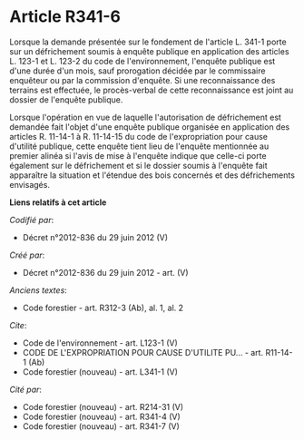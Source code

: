 # Article R341-6

Lorsque la demande présentée sur le fondement de l'article L. 341-1 porte sur un défrichement soumis à enquête publique en
application des articles L. 123-1 et L. 123-2 du code de l'environnement, l'enquête publique est d'une durée d'un mois, sauf
prorogation décidée par le commissaire enquêteur ou par la commission d'enquête. Si une reconnaissance des terrains est
effectuée, le procès-verbal de cette reconnaissance est joint au dossier de l'enquête publique. 

Lorsque l'opération en vue de laquelle l'autorisation de défrichement est demandée fait l'objet d'une enquête publique
organisée en application des articles R. 11-14-1 à R. 11-14-15 du code de l'expropriation pour cause d'utilité publique,
cette enquête tient lieu de l'enquête mentionnée au premier alinéa si l'avis de mise à l'enquête indique que celle-ci porte
également sur le défrichement et si le dossier soumis à l'enquête fait apparaître la situation et l'étendue des bois
concernés et des défrichements envisagés.

**Liens relatifs à cet article**

_Codifié par_:

  - Décret n°2012-836 du 29 juin 2012 (V)

_Créé par_:

  - Décret n°2012-836 du 29 juin 2012 - art. (V)

_Anciens textes_:

  - Code forestier - art. R312-3 (Ab), al. 1, al. 2

_Cite_:

  - Code de l'environnement - art. L123-1 (V)
  - CODE DE L'EXPROPRIATION POUR CAUSE D'UTILITE PU... - art. R11-14-1 (Ab)
  - Code forestier (nouveau) - art. L341-1 (V)

_Cité par_:

  - Code forestier (nouveau) - art. R214-31 (V)
  - Code forestier (nouveau) - art. R341-4 (V)
  - Code forestier (nouveau) - art. R341-7 (V)
